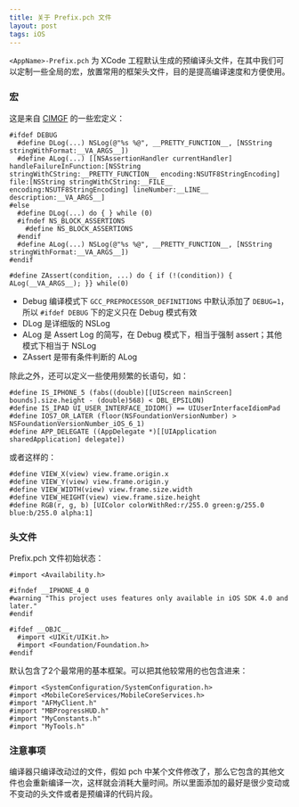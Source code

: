 ```yaml
---
title: 关于 Prefix.pch 文件
layout: post
tags: iOS
---
```


`<AppName>-Prefix.pch` 为 XCode 工程默认生成的预编译头文件，在其中我们可以定制一些全局的宏，放置常用的框架头文件，目的是提高编译速度和方便使用。

### 宏
这是来自 [CIMGF](http://www.cimgf.com/2010/05/02/my-current-prefix-pch-file/#more-977) 的一些宏定义：

```objc
#ifdef DEBUG
  #define DLog(...) NSLog(@"%s %@", __PRETTY_FUNCTION__, [NSString stringWithFormat:__VA_ARGS__])
  #define ALog(...) [[NSAssertionHandler currentHandler] handleFailureInFunction:[NSString stringWithCString:__PRETTY_FUNCTION__ encoding:NSUTF8StringEncoding] file:[NSString stringWithCString:__FILE__ encoding:NSUTF8StringEncoding] lineNumber:__LINE__ description:__VA_ARGS__]
#else
  #define DLog(...) do { } while (0)
  #ifndef NS_BLOCK_ASSERTIONS
    #define NS_BLOCK_ASSERTIONS
  #endif
  #define ALog(...) NSLog(@"%s %@", __PRETTY_FUNCTION__, [NSString stringWithFormat:__VA_ARGS__])
#endif

#define ZAssert(condition, ...) do { if (!(condition)) { ALog(__VA_ARGS__); }} while(0)
```
  - Debug 编译模式下 `GCC_PREPROCESSOR_DEFINITIONS` 中默认添加了 `DEBUG=1`，所以 `#ifdef DEBUG` 下的定义只在 Debug 模式有效
  - DLog 是详细版的 NSLog
  - ALog 是 Assert Log 的简写，在 Debug 模式下，相当于强制 assert；其他模式下相当于 NSLog
  - ZAssert 是带有条件判断的 ALog

除此之外，还可以定义一些使用频繁的长语句，如：

```
#define IS_IPHONE_5 (fabs((double)[[UIScreen mainScreen] bounds].size.height - (double)568) < DBL_EPSILON)
#define IS_IPAD UI_USER_INTERFACE_IDIOM() == UIUserInterfaceIdiomPad
#define IOS7_OR_LATER (floor(NSFoundationVersionNumber) > NSFoundationVersionNumber_iOS_6_1)
#define APP_DELEGATE ((AppDelegate *)[[UIApplication sharedApplication] delegate])
```
或者这样的：

```
#define VIEW_X(view) view.frame.origin.x
#define VIEW_Y(view) view.frame.origin.y
#define VIEW_WIDTH(view) view.frame.size.width
#define VIEW_HEIGHT(view) view.frame.size.height
#define RGB(r, g, b) [UIColor colorWithRed:r/255.0 green:g/255.0 blue:b/255.0 alpha:1]
```

### 头文件
Prefix.pch 文件初始状态：

```
#import <Availability.h>

#ifndef __IPHONE_4_0
#warning "This project uses features only available in iOS SDK 4.0 and later."
#endif

#ifdef __OBJC__
  #import <UIKit/UIKit.h>
  #import <Foundation/Foundation.h>
#endif
```
默认包含了2个最常用的基本框架。可以把其他较常用的也包含进来：

```
#import <SystemConfiguration/SystemConfiguration.h>
#import <MobileCoreServices/MobileCoreServices.h>
#import "AFMyClient.h"
#import "MBProgressHUD.h"
#import "MyConstants.h"
#import "MyTools.h"
```

### 注意事项
编译器只编译改动过的文件，假如 pch 中某个文件修改了，那么它包含的其他文件也会重新编译一次，这样就会消耗大量时间。所以里面添加的最好是很少变动或不变动的头文件或者是预编译的代码片段。